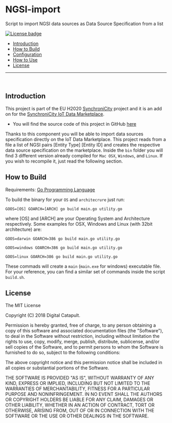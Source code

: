# NGSI-import
Script to import NGSI data sources as Data Source Specification from a list

[![License badge](https://img.shields.io/badge/license-MIT-blue.svg)](https://opensource.org/licenses/MIT)

+ [Introduction](#def-introduction)
+ [How to Build](#def-build)
+ [Configuration](#def-conf)
+ [How to Use](#def-use)
+ [License](#def-license)

---

<br>

<a name="def-introduction"></a>
## Introduction

This project is part of the EU H2020 [SynchroniCity](https://synchronicity-iot.eu) project and it is an add on for the [SynchroniCity IoT Data Marketplace](https://github.com/caposseleDigicat/SynchroniCityDataMarketplace).

- You will find the source code of this project in GitHub [here](https://github.com/caposseleDigicat/NGSI-import)

Thanks to this component you will be able to import data sources specification directly on the IoT Data Marketplace. This project reads from a file a list of NGSI pairs [Entity Type] 
[Entity ID] and creates the respective data source specification on the marketplace. Inside the `bin` folder you will find 3 different version already compiled for `Mac OSX`, `Windows`, and `Linux`. If you wish to recompile it, just read the following section. 

<a name="def-build"></a>
## How to Build

Requirements: [Go Programming Language](https://golang.org/doc/install)

To build the binary for your `OS` and `architecrure` just run:

```
GOOS=[OS] GOARCH=[ARCH] go build main.go utility.go
```

where [OS] and [ARCH] are your Operating System and Architecture respectively. Some examples for OSX, Windows and Linux (with 32bit architecture) are:

```
GOOS=darwin GOARCH=386 go build main.go utility.go

GOOS=windows GOARCH=386 go build main.go utility.go

GOOS=linux GOARCH=386 go build main.go utility.go
```

These commads will create a `main` (`main.exe` for windows) executable file. For your reference, you can find a similar set of commands inside the script `build.sh`.

## License

The MIT License
 
Copyright (C) 2018 Digital Catapult.

Permission is hereby granted, free of charge, to any person obtaining a copy of this software and associated documentation files (the "Software"), to deal in the Software without restriction, including without limitation the rights to use, copy, modify, merge, publish, distribute, sublicense, and/or sell copies of the Software, and to permit persons to whom the Software is furnished to do so, subject to the following conditions:

The above copyright notice and this permission notice shall be included in all copies or substantial portions of the Software.

THE SOFTWARE IS PROVIDED "AS IS", WITHOUT WARRANTY OF ANY KIND, EXPRESS OR IMPLIED, INCLUDING BUT NOT LIMITED TO THE WARRANTIES OF MERCHANTABILITY, FITNESS FOR A PARTICULAR PURPOSE AND NONINFRINGEMENT. IN NO EVENT SHALL THE AUTHORS OR COPYRIGHT HOLDERS BE LIABLE FOR ANY CLAIM, DAMAGES OR OTHER LIABILITY, WHETHER IN AN ACTION OF CONTRACT, TORT OR OTHERWISE, ARISING FROM, OUT OF OR IN CONNECTION WITH THE SOFTWARE OR THE USE OR OTHER DEALINGS IN THE SOFTWARE.
